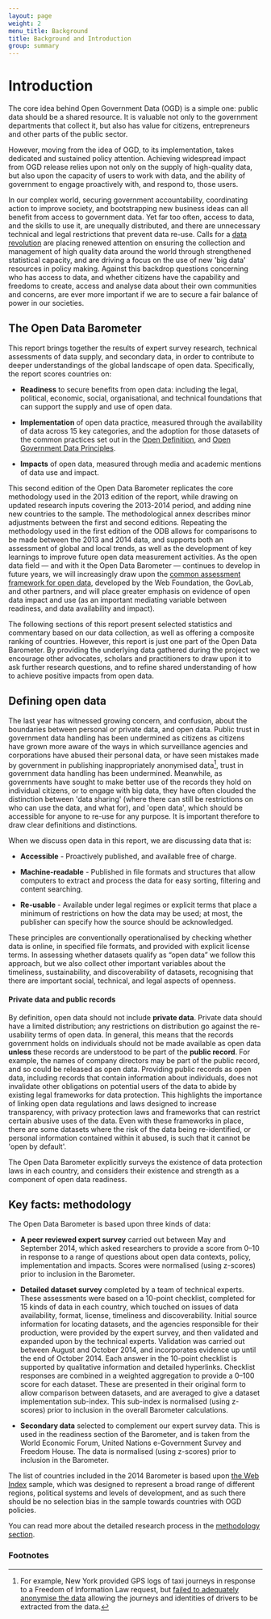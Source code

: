 ```yaml
---
layout: page
weight: 2
menu_title: Background
title: Background and Introduction
group: summary
---
```


# Introduction

<span class="lead">The core idea behind Open Government Data (OGD) is a simple one: public data should be a shared resource. It is valuable not only to the government departments that collect it, but also has value for citizens, entrepreneurs and other parts of the public sector. </span>

However, moving from the idea of OGD, to its implementation, takes dedicated and sustained policy attention. Achieving widespread impact from OGD release relies upon not only on the supply of high-quality data, but also upon the capacity of users to work with data, and the ability of government to engage proactively with, and respond to, those users. 

In our complex world, securing government accountability, coordinating action to improve society, and bootstrapping new business ideas can all benefit from access to government data. Yet far too often, access to data, and the skills to use it, are unequally distributed, and there are unnecessary technical and legal restrictions that prevent data re-use. Calls for a [data revolution](http://www.undatarevolution.org) are placing renewed attention on ensuring the collection and management of high quality data around the world through strengthened statistical capacity, and are driving a focus on the use of new 'big data' resources in policy making. Against this backdrop questions concerning who has access to data, and whether citizens have the capability and freedoms to create, access and analyse data about their own communities and concerns, are ever more important if we are to secure a fair balance of power in our societies.

## The Open Data Barometer
This report brings together the results of expert survey research, technical assessments of data supply, and secondary data, in order to contribute to deeper understandings of the global landscape of open data. Specifically, the report scores countries on:

* **Readiness** to secure benefits from open data: including the legal, political, economic, social, organisational, and technical foundations that can support the supply and use of open data. 

* **Implementation** of open data practice, measured through the availability of data across 15 key categories, and the adoption for those datasets of the common practices set out in the [Open Definition](http://opendefinition.org/), and [Open Government Data Principles](http://opengovdata.org/).

* **Impacts** of open data, measured through media and academic mentions of data use and impact.

This second edition of the Open Data Barometer replicates the core methodology used in the 2013 edition of the report, while drawing on updated research inputs covering the 2013-2014 period, and adding nine new countries to the sample. The methodological annex describes minor adjustments between the first and second editions. Repeating the methodology used in the first edition of the ODB allows for comparisons to be made between the 2013 and 2014 data, and supports both an assessment of global and local trends, as well as the development of key learnings to improve future open data measurement activities. As the open data field — and with it the Open Data Barometer — continues to develop in future years, we will increasingly draw upon the [common assessment framework for open data](http://opendataresearch.org/sites/default/files/posts/Common%20Assessment%20Workshop%20Report.pdf), developed by the Web Foundation, the GovLab, and other partners, and will place greater emphasis on evidence of open data impact and use (as an important mediating variable between readiness, and data availability and impact).

The following sections of this report present selected statistics and commentary based on our data collection, as well as offering a composite ranking of countries. However, this report is just one part of the Open Data Barometer. By providing the underlying data gathered during the project we encourage other advocates, scholars and practitioners to draw upon it to ask further research questions, and to refine shared understanding of how to achieve positive impacts from open data. 

## Defining open data
The last year has witnessed growing concern, and confusion, about the boundaries between personal or private data, and open data. Public trust in government data handling has been undermined as citizens as citizens have grown more aware of the ways in which surveillance agencies and corporations have abused their personal data, or have seen mistakes made by government in publishing inappropriately anonymised data[^1], trust in government data handling has been undermined. Meanwhile, as governments have sought to make better use of the records they hold on individual citizens, or to engage with big data, they have often clouded the distinction between 'data sharing' (where there can still be restrictions on who can use the data, and what for), and 'open data', which should be accessible for anyone to re-use for any purpose. It is important therefore to draw clear definitions and distinctions.

When we discuss open data in this report, we are discussing data that is:

* **Accessible** - Proactively published, and available free of charge.

* **Machine-readable** - Published in file formats and structures that allow computers to extract and process the data for easy sorting, filtering and content searching.

* **Re-usable** - Available under legal regimes or explicit terms that place a minimum of restrictions on how the data may be used; at most, the publisher can specify how the source should be acknowledged.

These principles are conventionally operationalised by checking whether data is online, in specified file formats, and provided with explicit license terms. In assessing whether datasets qualify as “open data” we follow this approach, but we also collect other important variables about the timeliness, sustainability, and discoverability of datasets, recognising that there are important social, technical, and legal aspects of openness.

#### Private data and public records
By definition, open data should not include **private data**. Private data should have a limited distribution; any restrictions on distribution go against the re-usability terms of open data. In general, this means that the records government holds on individuals should not be made available as open data **unless** these records are understood to be part of the **public record**. For example, the names of company directors may be part of the public record, and so could be released as open data. Providing public records as open data, including records that contain information about individuals, does not invalidate other obligations on potential users of the data to abide by existing legal frameworks for data protection. This highlights the importance of linking open data regulations and laws designed to increase transparency, with privacy protection laws and frameworks that can restrict certain abusive uses of the data. Even with these frameworks in place, there are some datasets where the risk of the data being re-identified, or personal information contained within it abused, is such that it cannot be 'open by default'. 

The Open Data Barometer explicitly surveys the existence of data protection laws in each country, and considers their existence and strength as a component of open data readiness. 


<div class="panel panel-default">
  <div class="panel-body" markdown="1">

## Key facts: methodology

The Open Data Barometer is based upon three kinds of data:

* **A peer reviewed expert survey** carried out between May and September 2014, which asked researchers to provide a score from 0–10 in response to a range of questions about open data contexts, policy, implementation and impacts. Scores were normalised (using z-scores) prior to inclusion in the Barometer.

* **Detailed dataset survey** completed by a team of technical experts. These assessments were based on a 10-point checklist, completed for 15 kinds of data in each country, which touched on issues of data availability, format, license, timeliness and discoverability. Initial source information for locating datasets, and the agencies responsible for their production, were provided by the expert survey, and then validated and expanded upon by the technical experts. Validation was carried out between August and October 2014, and incorporates evidence up until the end of October 2014. Each answer in the 10-point checklist is supported by qualitative information and detailed hyperlinks. Checklist responses are combined in a weighted aggregation to provide a 0–100 score for each dataset. These are presented in their original form to allow comparison between datasets, and are averaged to give a dataset implementation sub-index. This sub-index is normalised (using z-scores) prior to inclusion in the overall Barometer calculations.

* **Secondary data** selected to complement our expert survey data. This is used in the readiness section of the Barometer, and is taken from the World Economic Forum, United Nations e-Government Survey and Freedom House. The data is normalised (using z-scores) prior to inclusion in the Barometer.

The list of countries included in the 2014 Barometer is based upon [the Web Index](http://www.thewebindex.org) sample, which was designed to represent a broad range of different regions, political systems and levels of development, and as such there should be no selection bias in the sample towards countries with OGD policies.

You can read more about the detailed research process in the [methodology section](/report/about/method.html).

  </div>
</div>
 



### Footnotes

[^1]: For example, New York provided GPS logs of taxi journeys in response to a Freedom of Information Law request, but [failed to adequately anonymise the data](https://medium.com/@vijayp/of-taxis-and-rainbows-f6bc289679a1) allowing the journeys and identities of drivers to be extracted from the data.
